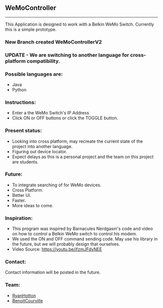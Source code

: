 ## WeMoController ##
----------

This Application is designed to work with a Belkin WeMo Switch.
Currently this is a simple prototype.
### New Branch created WeMoControllerV2 ###


### UPDATE - We are switching to another language for cross-platform compatibility. ###
### Possible languages are: ###
- Java
- Python


### Instructions: ###
- Enter a the WeMo Switch's IP Address
- Click ON or OFF buttons or click the TOGGLE button.

### Present status: ###
- Looking into cross platform, may recreate the current state of the project into another language.
- Figuring out device locator.
- Expect delays as this is a personal project and the team on this project are students.

### Future: ###
- To integrate searching of for WeMo devices.
- Cross Platform.
- Better UI.
- Faster.
- More ideas to come.

### Inspiration: ###
- This program was inspired by Barnacules Nerdgasm's code and video on how to control a Belkin WeMo switch to control his modem.
- We used the ON and OFF command sending code. May use his library in the future, but we will probably design that ourselves.
- Video Source: https://youtu.be/ifzmJFdvNEE

### Contact: ###
Contact information will be posted in the future.

### Team: ###
- [RyanHotton](https://github.com/RyanHotton)
- [BenoitCourville](https://github.com/BenoitCourville)


